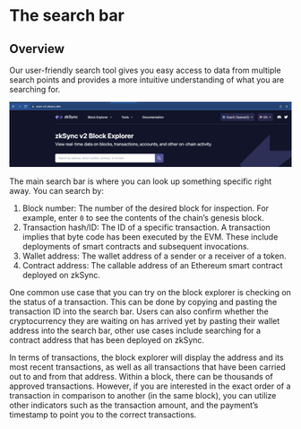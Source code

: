 # The search bar

<TocHeader />
<TOC class="table-of-contents" :include-level="[2,3]" />

## Overview
Our user-friendly search tool gives you easy access to data from multiple search points and provides a more intuitive understanding of what you are searching for.

![Search Bar!](../../../assets/images/search-bar.png "search bar")

The main search bar is where you can look up something specific right away. You can search by:
‍
1. Block number: The number of the desired block for inspection. For example, enter `0` to see the contents of the chain’s genesis block. 
2. Transaction hash/ID: The ID of a specific transaction. A transaction implies that byte code has been executed by the EVM. These include deployments of smart contracts and subsequent invocations.
3. Wallet address: The wallet address of a sender or a receiver of a token.
4. Contract address: The callable address of an Ethereum smart contract deployed on zkSync.

One common use case that you can try on the block explorer is checking on the status of a transaction. This can be done by copying and pasting the transaction ID into the search bar. Users can also confirm whether the cryptocurrency they are waiting on has arrived yet by pasting their wallet address into the search bar, other use cases include searching for a contract address that has been deployed on zkSync.

In terms of transactions, the block explorer will display the address and its most recent transactions, as well as all transactions that have been carried out to and from that address. Within a block, there can be thousands of approved transactions. However, if you are interested in the exact order of a transaction in comparison to another (in the same block), you can utilize other indicators such as the transaction amount, and the payment’s timestamp to point you to the correct transactions.
